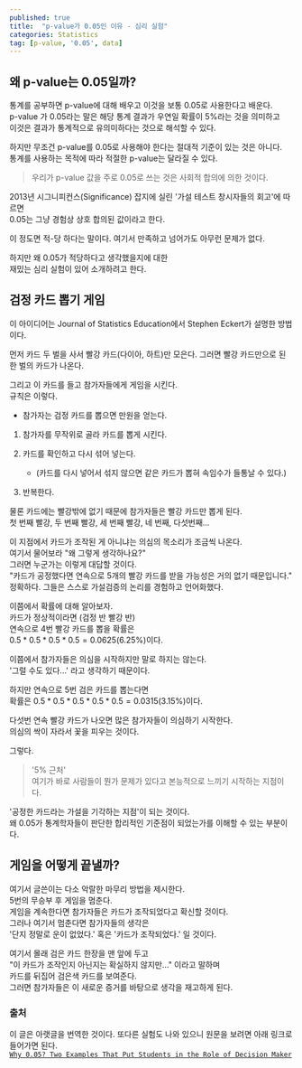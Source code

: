 ```yaml
---
published: true
title:  "p-value가 0.05인 이유 - 심리 실험"
categories: Statistics
tag: [p-value, '0.05', data]
---
```



## 왜 p-value는 0.05일까?

통계를 공부하면 p-value에 대해 배우고 이것을 보통 0.05로 사용한다고 배운다.  
p-value 가 0.05라는 말은 해당 통계 결과가 우연일 확률이 5%라는 것을 의미하고  
이것은 결과가 통계적으로 유의미하다는 것으로 해석할 수 있다.

하지만 무조건 p-value를 0.05로 사용해야 한다는 절대적 기준이 있는 것은 아니다.  
통계를 사용하는 목적에 따라 적절한 p-value는 달라질 수 있다.  

>우리가 p-value 값을 주로 0.05로 쓰는 것은 사회적 합의에 의한 것이다.

2013년 시그니피컨스(Significance) 잡지에 실린 '가설 테스트 창시자들의 회고'에 따르면  
0.05는 그냥 경험상 상호 합의된 값이라고 한다.

이 정도면 적-당 하다는 말이다.
여기서 만족하고 넘어가도 아무런 문제가 없다.

하지만 왜 0.05가 적당하다고 생각했을지에 대한  
재밌는 심리 실험이 있어 소개하려고 한다.

## 검정 카드 뽑기 게임

이 아이디어는 Journal of Statistics Education에서 Stephen Eckert가 설명한 방법이다.  

먼저 카드 두 벌을 사서 빨강 카드(다이아, 하트)만 모은다. 그러면 빨강 카드만으로 된 한 벌의 카드가 나온다.  

그리고 이 카드를 들고 참가자들에게 게임을 시킨다.  
규칙은 이렇다.

* 참가자는 검정 카드를 뽑으면 만원을 얻는다.

1. 참가자를 무작위로 골라 카드를 뽑게 시킨다.
2. 카드를 확인하고 다시 섞어 넣는다.
    -  (카드를 다시 넣어서 섞지 않으면 같은 카드가 뽑혀 속임수가 들통날 수 있다.)

3. 반복한다.

물론 카드에는 빨강밖에 없기 때문에 참가자들은 빨강 카드만 뽑게 된다.  
첫 번째 빨강, 두 번째 빨강, 세 번째 빨강, 네 번째, 다섯번째...

이 지점에서 카드가 조작된 게 아니냐는 의심의 목소리가 조금씩 나온다.  
여기서 물어보라 "왜 그렇게 생각하나요?"  
그러면 누군가는 이렇게 대답할 것이다.  
"카드가 공정했다면 연속으로 5개의 빨강 카드를 받을 가능성은 거의 없기 때문입니다."  
정확하다. 그들은 스스로 가설검증의 논리를 경험하고 언어화했다.

이쯤에서 확률에 대해 알아보자.  
카드가 정상적이라면 (검정 반 빨강 반)  
연속으로 4번 빨강 카드를 뽑을 확률은  
$0.5 * 0.5 * 0.5 * 0.5 = 0.0625 (6.25\%)$이다.  

이쯤에서 참가자들은 의심을 시작하지만 말로 하지는 않는다.  
'그럴 수도 있다...' 라고 생각하기 때문이다.

하지만 연속으로 5번 검은 카드를 뽑는다면  
확률은 $0.5 * 0.5 * 0.5 * 0.5 * 0.5 = 0.0315 (3.15\%)$이다.

다섯번 연속 빨강 카드가 나오면 많은 참가자들이 의심하기 시작한다.  
의심의 싹이 자라서 꽃을 피우는 것이다.

그렇다. 
>'5% 근처'  
여기가 바로 사람들이 뭔가 문제가 있다고 본능적으로 느끼기 시작하는 지점이다.  

'공정한 카드라는 가설을 기각하는 지점'이 되는 것이다.  
왜 0.05가 통계학자들이 판단한 합리적인 기준점이 되었는가를 이해할 수 있는 부분이다.  

## 게임을 어떻게 끝낼까?

여기서 글쓴이는 다소 악랄한 마무리 방법을 제시한다.  
5번의 무승부 후 게임을 멈춘다.  
게임을 계속한다면 참가자들은 카드가 조작되었다고 확신할 것이다.  
그러나 여기서 멈춘다면 참가자들의 생각은  
'단지 정말로 운이 없었다.' 혹은 '카드가 조작되었다.' 일 것이다.

여기서 몰래 검은 카드 한장을 맨 앞에 두고  
"이 카드가 조작인지 아닌지는 확실하지 않지만..." 이라고 말하며  
카드를 뒤집어 검은색 카드를 보여준다.  
그러면 참가자들은 이 새로운 증거를 바탕으로 생각을 재고하게 된다.

### 출처

이 글은 아랫글을 번역한 것이다. 또다른 실험도 나와 있으니 원문을 보려면 아래 링크로 들어가면 된다.  
[`Why 0.05? Two Examples That Put Students in the Role of Decision Maker`](https://www.statisticsteacher.org/2017/01/05/why-0-05-two-examples-that-put-students-in-the-role-of-decision-maker/)
